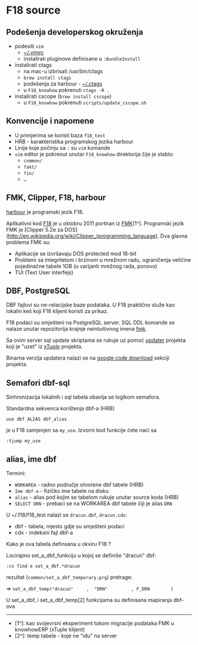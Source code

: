 # F18 source

## Podešenja developerskog okruženja

- podesiti `vim`
   - [~/.vimrc](.vimrc)
   - instalirati pluginove definisane u  `:BundleInstall`
- instalirati ctags
   - na mac-u izbrisati /usr/bin/ctags
   - `brew install ctags`
   - podešenja za harbour - [~/.ctags](.ctags)
   - u `F18_knowhow` pokrenuti `ctags -R .`
- instalirati cscope (`brew install cscope`)
   - u `F18_knowhow` pokrenuti `scripts/update_cscope.sh`   
   
## Konvencije i napomene

  - U primjerima se koristi baza `f18_test`
  - HRB - karakteristika programskog jezika harbour
  - Linije koje počinju sa `:` su `vim` komande
  - `vim` editor je pokrenut unutar `F18_knowhow` direktorija čije je stablo:
     - `common/`
     - `fakt/`
     - `fin/`
     - `…`   
   
## FMK, Clipper, F18, harbour

[harbour](http://en.wikipedia.org/wiki/Harbour_compiler) je programski jezik F18.

Aplikativni kod [F18](https://github.com/knowhow/F18_knowhow) je u oktobru 2011 portiran iz [FMK](https://github.com/bringout-fmk)[1^]. Programski jezik FMK je [Clipper 5.2e za DOS](http://en.wikipedia.org/wiki/Clipper_(programming_language). Dva glavna problema FMK su:

  - Aplikacije se izvršavaju DOS protected mod 16-bit
  - Problemi sa integritetom i brzinom u mrežnom radu, ograničenja veličine pojedinačne tabele 1GB (u varijanti mrežnog rada, ponovo)
  - TUI (Text User interfejs)
  
 
## DBF, PostgreSQL

DBF fajlovi su ne-relacijske baze podataka. U F18 praktično služe kao lokalni keš koji F18 klijent koristi za prikaz.

F18 podaci su smješteni na PostgreSQL server. SQL DDL komande se nalaze unutar repozitorija krajnje neintuitivnog imena [fmk](https://github.com/knowhow/fmk/tree/master/database/misc). 

Sa ovim server sql update skriptama se rukuje uz pomoć [updater](https://github.com/knowhow/updater) projekta koji je "uzet" iz [xTuple](http://www.xtuple.org) projekta.

Binarna verzija updatera nalazi se na [google code download](http://code.google.com/p/knowhow-erp/downloads/list?can=2&q=package+updater) sekciji projekta.

## Semafori dbf-sql

Sinhronizacija lokalnih i sql tabela obavlja se logikom semafora.

Standardna sekvenca korištenja dbf-a (HRB)

`use dbf ALIAS dbf_alias`
 
je u F18 zamjenjen sa `my_use`. Izvorni kod funkcije ćete naći sa

`:tjump my_use`

## alias, ime dbf

Termini:

  - `WORKAREA` - radno područje otvorene dbf tabele (HRB)
  - `Ime dbf-a` - fizičko ime tabele na disku
  - `alias` - alias pod kojim se tabelom rukuje unutar source koda (HRB)
  - `SELECT DRN` - prebaci se na WORKAREA dbf tabele čiji je alias `DRN`

U ~/.f18/f18_test nalazi se `dracun.dbf`, `dracun.cdx`:

 - dbf - tabela, mjesto gdje su smješteni podaci
 - cdx - indeksni fajl dbf-a

Kako je ova tabela definsana u okviru F18 ?

Locirajmo set_a_dbf_funkciju u kojoj se definiše "dracun" dbf: 

`:cs find e set_a_dbf.*dracun`

rezultat (`common/set_a_dbf_temporary.prg`) pretrage:

=> `set_a_dbf_temp("dracun"     ,  "DRN"         , F_DRN        )`

U set_a_dbf, i set_a_dbf_temp[2] funkcijama su definisana mapiranja dbf-ova

----

 - [1^]: kao svojevrsni eksperiment tokom migracije podataka FMK u knowhowERP (xTuple klijent)
 - [2^]: temp tabele - koje ne "idu" na server
 
